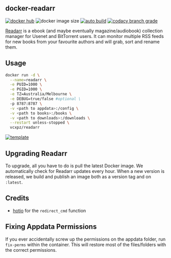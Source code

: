 ## docker-readarr

[![docker hub](https://img.shields.io/badge/docker_hub-link-blue?style=for-the-badge&logo=docker)](https://hub.docker.com/r/vcxpz/readarr) ![docker image size](https://img.shields.io/docker/image-size/vcxpz/readarr?style=for-the-badge&logo=docker) [![auto build](https://img.shields.io/badge/docker_builds-automated-blue?style=for-the-badge&logo=docker?color=d1aa67)](https://github.com/hydazz/docker-readarr/actions?query=workflow%3A"Auto+Builder+CI") [![codacy branch grade](https://img.shields.io/codacy/grade/6df098f605074ee780f9f2fe472b52c4/main?style=for-the-badge&logo=codacy)](https://app.codacy.com/gh/hydazz/docker-readarr)

[Readarr](https://https://readarr.com//) is a ebook (and maybe eventually magazine/audiobook) collection manager for Usenet and BitTorrent users. It can monitor multiple RSS feeds for new books from your favourite authors and will grab, sort and rename them.

## Usage

```bash
docker run -d \
  --name=readarr \
  -e PUID=1000 \
  -e PGID=1000 \
  -e TZ=Australia/Melbourne \
  -e DEBUG=true/false #optional \
  -p 8787:8787 \
  -v <path to appdata>:/config \
  -v <path to books>:/books \
  -v <path to downloads>:/downloads \
  --restart unless-stopped \
  vcxpz/readarr
```

[![template](https://img.shields.io/badge/unraid_template-ff8c2f?style=for-the-badge&logo=docker?color=d1aa67)](https://github.com/hydazz/docker-templates/blob/main/hydaz/readarr.xml)

## Upgrading Readarr

To upgrade, all you have to do is pull the latest Docker image. We automatically check for Readarr updates every hour. When a new version is released, we build and publish an image both as a version tag and on `:latest`.

## Credits

-   [hotio](https://github.com/hotio) for the `redirect_cmd` function

## Fixing Appdata Permissions

If you ever accidentally screw up the permissions on the appdata folder, run `fix-perms` within the container. This will restore most of the files/folders with the correct permissions.
